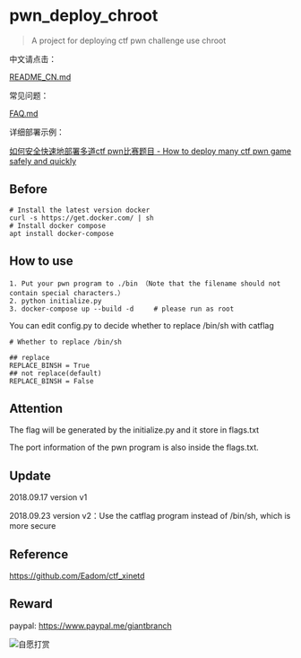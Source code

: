 # pwn_deploy_chroot

> A project for deploying ctf pwn challenge use chroot

中文请点击：

[README_CN.md](https://github.com/wsxk/pwn_deploy_chroot/blob/master/README_CN.md)

常见问题：

[FAQ.md](https://github.com/wsxk/pwn_deploy_chroot/blob/master/FAQ.md)

详细部署示例：

[如何安全快速地部署多道ctf pwn比赛题目 - How to deploy many ctf pwn game safely and quickly](http://www.giantbranch.cn/2018/09/24/%E5%A6%82%E4%BD%95%E5%AE%89%E5%85%A8%E5%BF%AB%E9%80%9F%E5%9C%B0%E9%83%A8%E7%BD%B2%E5%A4%9A%E9%81%93ctf%20pwn%E6%AF%94%E8%B5%9B%E9%A2%98%E7%9B%AE/)

## Before

```
# Install the latest version docker
curl -s https://get.docker.com/ | sh
# Install docker compose
apt install docker-compose
```

## How to use

```
1. Put your pwn program to ./bin （Note that the filename should not contain special characters.）
2. python initialize.py
3. docker-compose up --build -d     # please run as root
```

You can edit config.py to decide whether to replace /bin/sh with catflag

```
# Whether to replace /bin/sh

## replace
REPLACE_BINSH = True
## not replace(default)
REPLACE_BINSH = False
```

## Attention

The flag will be generated by the initialize.py and it store in flags.txt

The port information of the pwn program is also inside the flags.txt.

## Update

2018.09.17 version v1

2018.09.23 version v2：Use the catflag program instead of /bin/sh, which is more secure

## Reference

https://github.com/Eadom/ctf_xinetd

## Reward

paypal: https://www.paypal.me/giantbranch

![自愿打赏][1]


[1]: http://pic.giantbranch.cn/pic/1551450728861.jpg
